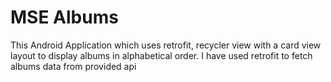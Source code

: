 # MSE Albums

This Android Application which uses retrofit, recycler view with a card view layout to display albums in alphabetical order. 
I have used retrofit to fetch albums data from provided api
